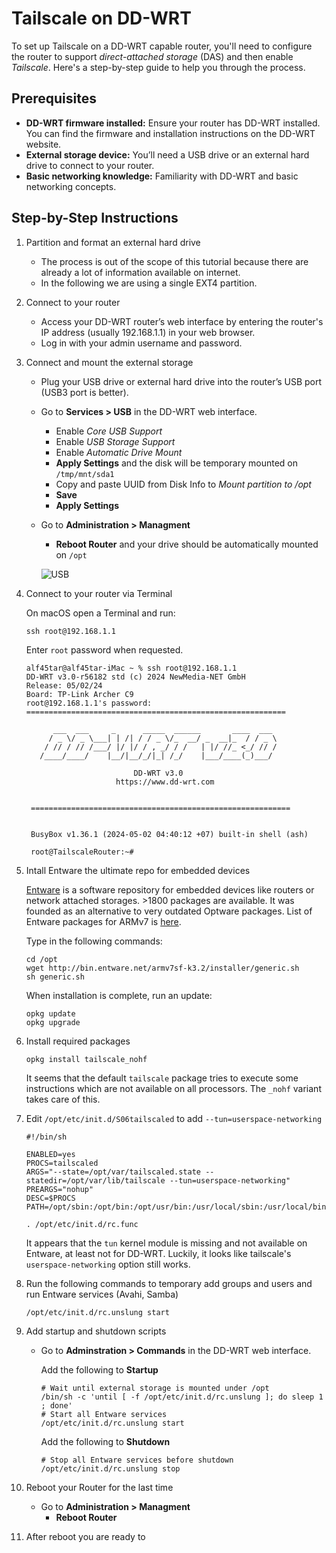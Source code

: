 # Tailscale on DD-WRT

To set up Tailscale on a DD-WRT capable router, you'll need to configure the router to support *direct-attached storage* (DAS) and then enable *Tailscale*. Here's a step-by-step guide to help you through the process.

## Prerequisites

- **DD-WRT firmware installed:** Ensure your router has DD-WRT installed. You can find the firmware and installation instructions on the DD-WRT website.
- **External storage device:** You’ll need a USB drive or an external hard drive to connect to your router.
- **Basic networking knowledge:** Familiarity with DD-WRT and basic networking concepts.

## Step-by-Step Instructions

1. Partition and format an external hard drive
    - The process is out of the scope of this tutorial because there are already a lot of information available on internet.
    - In the following we are using a single EXT4 partition.
      
2. Connect to your router
    - Access your DD-WRT router’s web interface by entering the router's IP address (usually 192.168.1.1) in your web browser.
    - Log in with your admin username and password.

3. Connect and mount the external storage

    - Plug your USB drive or external hard drive into the router’s USB port (USB3 port is better).
    - Go to **Services > USB** in the DD-WRT web interface.
        - Enable *Core USB Support*
        - Enable *USB Storage Support*
        - Enable *Automatic Drive Mount*
        - **Apply Settings** and the disk will be temporary mounted on `/tmp/mnt/sda1`
        - Copy and paste UUID from Disk Info to *Mount partition to /opt*
        - **Save**
        - **Apply Settings**
   -  Go to **Administration > Managment**
        - **Reboot Router** and your drive should be automatically mounted on `/opt`
     
        ![USB](images/Services-USB.jpg)

4. Connect to your router via Terminal

   On macOS open a Terminal and run:
   ```
   ssh root@192.168.1.1
   ```
   Enter `root` password when requested.
   ```
   alf45tar@alf45tar-iMac ~ % ssh root@192.168.1.1
   DD-WRT v3.0-r56182 std (c) 2024 NewMedia-NET GmbH
   Release: 05/02/24
   Board: TP-Link Archer C9
   root@192.168.1.1's password: 
   ==========================================================
 
         ___  ___     _      _____  ______       ____  ___ 
        / _ \/ _ \___| | /| / / _ \/_  __/ _  __|_  / / _ \
       / // / // /___/ |/ |/ / , _/ / /   | |/ //_ <_/ // /
      /____/____/    |__/|__/_/|_| /_/    |___/____(_)___/ 
                                                     
                           DD-WRT v3.0
                       https://www.dd-wrt.com


    ==========================================================


    BusyBox v1.36.1 (2024-05-02 04:40:12 +07) built-in shell (ash)

    root@TailscaleRouter:~#
    ```
   
5. Intall Entware the ultimate repo for embedded devices
   
   [Entware](https://entware.net) is a software repository for embedded devices like routers or network attached storages. >1800 packages are available. It was founded as an alternative to very outdated Optware packages.
   List of Entware packages for ARMv7 is [here](http://bin.entware.net/armv7sf-k3.2/Packages.html).

   Type in the following commands:
   ```
   cd /opt
   wget http://bin.entware.net/armv7sf-k3.2/installer/generic.sh
   sh generic.sh
   ```
   When installation is complete, run an update:
   ```
   opkg update
   opkg upgrade
   ```
   
6. Install required packages
   ```
   opkg install tailscale_nohf
   ```
   It seems that the default `tailscale` package tries to execute some instructions which are not available on all processors. The `_nohf` variant takes care of this.

8. Edit `/opt/etc/init.d/S06tailscaled` to add `--tun=userspace-networking`
   ```
   #!/bin/sh

   ENABLED=yes
   PROCS=tailscaled
   ARGS="--state=/opt/var/tailscaled.state --statedir=/opt/var/lib/tailscale --tun=userspace-networking"
   PREARGS="nohup"
   DESC=$PROCS
   PATH=/opt/sbin:/opt/bin:/opt/usr/bin:/usr/local/sbin:/usr/local/bin:/usr/sbin:/usr/bin:/sbin:/bin
   
   . /opt/etc/init.d/rc.func
   ```
   It appears that the `tun` kernel module is missing and not available on Entware, at least not for DD-WRT. Luckily, it looks like tailscale's `userspace-networking` option still works.
   
10. Run the following commands to temporary add groups and users and run Entware services (Avahi, Samba)
    ```
    /opt/etc/init.d/rc.unslung start
    ```
    
13. Add startup and shutdown scripts

    - Go to **Adminstration > Commands** in the DD-WRT web interface.

        Add the following to **Startup**
        ```
        # Wait until external storage is mounted under /opt
        /bin/sh -c 'until [ -f /opt/etc/init.d/rc.unslung ]; do sleep 1 ; done'
        # Start all Entware services
        /opt/etc/init.d/rc.unslung start
        ```

        Add  the following to **Shutdown**
        ```
        # Stop all Entware services before shutdown
        /opt/etc/init.d/rc.unslung stop
        ```

14. Reboot your Router for the last time
    -  Go to **Administration > Managment**
        - **Reboot Router**

15. After reboot you are ready to 
